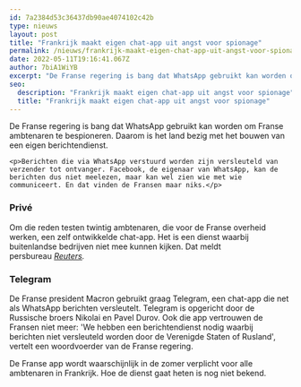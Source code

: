 ```yaml
---
id: 7a2384d53c36437db90ae4074102c42b
type: nieuws
layout: post
title: "Frankrijk maakt eigen chat-app uit angst voor spionage"
permalink: /nieuws/frankrijk-maakt-eigen-chat-app-uit-angst-voor-spionage/
date: 2022-05-11T19:16:41.067Z
author: 7biA1WiYB
excerpt: "De Franse regering is bang dat WhatsApp gebruikt kan worden om Franse ambtenaren te bespioneren. Daarom is het land bezig met het bouwen van een eigen berichtendienst.  "
seo:
  description: "Frankrijk maakt eigen chat-app uit angst voor spionage"
  title: "Frankrijk maakt eigen chat-app uit angst voor spionage"
---
```

De Franse regering is bang dat WhatsApp gebruikt kan worden om Franse ambtenaren te bespioneren. Daarom is het land bezig met het bouwen van een eigen berichtendienst.  

    <p>Berichten die via WhatsApp verstuurd worden zijn versleuteld van verzender tot ontvanger. Facebook, de eigenaar van WhatsApp, kan de berichten dus niet meelezen, maar kan wel zien wie met wie communiceert. En dat vinden de Fransen maar niks.</p>
<h3>Privé</h3>
<p>Om die reden testen twintig ambtenaren, die voor de Franse overheid werken, een zelf ontwikkelde chat-app. Het is een dienst waarbij buitenlandse bedrijven niet mee kunnen kijken. Dat meldt persbureau <em><a href="https://www.reuters.com/article/us-france-privacy/france-builds-whatsapp-rival-due-to-surveillance-risk-idUSKBN1HN258" target="_blank">Reuters</a>. </em></p>
<h3>Telegram</h3>
<p>De Franse president Macron gebruikt graag Telegram, een chat-app die net als WhatsApp berichten versleutelt. Telegram is opgericht door de Russische broers Nikolai en Pavel Durov. Ook die app vertrouwen de Fransen niet meer: 'We hebben een berichtendienst nodig waarbij berichten niet versleuteld worden door de Verenigde Staten of Rusland', vertelt een woordvoerder van de Franse regering.</p>
<p>De Franse app wordt waarschijnlijk in de zomer verplicht voor alle ambtenaren in Frankrijk. Hoe de dienst gaat heten is nog niet bekend.</p>  
